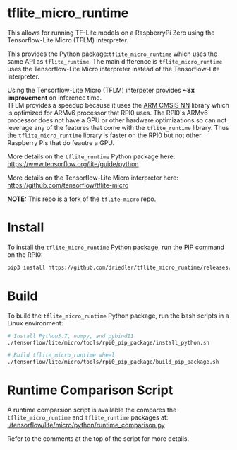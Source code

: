 tflite_micro_runtime
========================

This allows for running TF-Lite models on a RaspberryPi Zero using the Tensorflow-Lite Micro (TFLM) interpreter.  

This provides the Python package:`tflite_micro_runtime` which uses the same API as `tflite_runtime`. 
The main difference is `tflite_micro_runtime` uses the Tensorflow-Lite Micro interpreter instead of the 
Tensorflow-Lite interpreter.

Using the Tensorflow-Lite Micro (TFLM) interpeter provides __~8x improvement__ on inference time.  
TFLM provides a speedup because it uses the [ARM CMSIS NN](https://github.com/ARM-software/CMSIS_5/tree/develop/CMSIS/NN) library which is optimized for ARMv6 processor that RPI0 uses.
The RPI0's ARMv6 processor does not have a GPU or other hardware optimizations so can not leverage any of the features
that come with the `tflite_runtime` library. Thus the `tflite_micro_runtime` library is faster on the RPI0 but not other Raspberry PIs that do feautre a GPU.


More details on the `tflite_runtime` Python package here:  
https://www.tensorflow.org/lite/guide/python

More details on the Tensorflow-Lite Micro interpreter here:  
https://github.com/tensorflow/tflite-micro

__NOTE:__ This repo is a fork of the `tflite-micro` repo.



# Install

To install the `tflite_micro_runtime` Python package, run the PIP command on the RPI0:

```bash
pip3 install https://github.com/driedler/tflite_micro_runtime/releases/download/1.0.0/tflite_micro_runtime-1.0.0-cp37-cp37m-linux_armv6l.whl
```

# Build

To build the `tflite_micro_runtime` Python package, run the bash scripts in a Linux environment:

```bash
# Install Python3.7, numpy, and pybind11
./tensorflow/lite/micro/tools/rpi0_pip_package/install_python.sh

# Build tflite_micro_runtime wheel
./tensorflow/lite/micro/tools/rpi0_pip_package/build_pip_package.sh
```


# Runtime Comparison Script

A runtime comparsion script is available the compares the `tflite_micro_runtime` and `tflite_runtime` 
packages at: [./tensorflow/lite/micro/python/runtime_comparison.py](./tensorflow/lite/micro/python/runtime_comparison.py)

Refer to the comments at the top of the script for more details.
